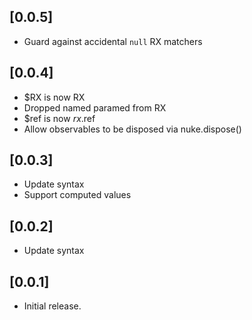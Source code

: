 ## [0.0.5]
* Guard against accidental `null` RX matchers

## [0.0.4]

* $RX is now RX
* Dropped named paramed from RX
* $ref is now $rx.$ref
* Allow observables to be disposed via nuke.dispose()

## [0.0.3]

* Update syntax
* Support computed values

## [0.0.2]

* Update syntax

## [0.0.1]

* Initial release.
